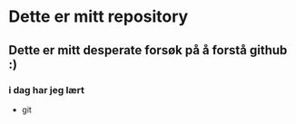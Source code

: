 # Dette er mitt repository
## Dette er mitt desperate forsøk på å forstå github :)

### i dag har jeg lært 
- git